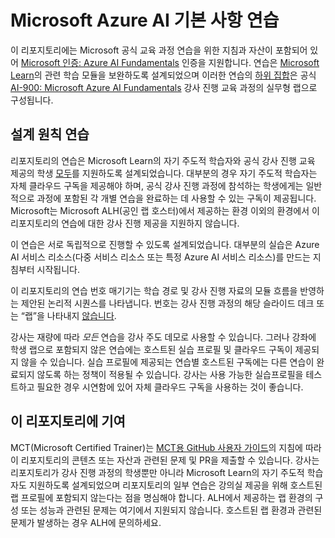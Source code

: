 # Microsoft Azure AI 기본 사항 연습

이 리포지토리에는 Microsoft 공식 교육 과정 연습을 위한 지침과 자산이 포함되어 있어 [Microsoft 인증: Azure AI Fundamentals](https://learn.microsoft.com/credentials/certifications/azure-ai-fundamentals/) 인증을 지원합니다. 연습은 [Microsoft Learn](https://learn.microsoft.com/training)의 관련 학습 모듈을 보완하도록 설계되었으며 이러한 연습의 <u>하위 집합</u>은 공식 [AI-900: Microsoft Azure AI Fundamentals](https://learn.microsoft.com/en-us/training/courses/ai-900t00) 강사 진행 교육 과정의 실무형 랩으로 구성됩니다.

## 설계 원칙 연습

리포지토리의 연습은 Microsoft Learn의 자기 주도적 학습자와 공식 강사 진행 교육 제공의 학생 <u>모두</u>를 지원하도록 설계되었습니다. 대부분의 경우 자기 주도적 학습자는 자체 클라우드 구독을 제공해야 하며, 공식 강사 진행 과정에 참석하는 학생에게는 일반적으로 과정에 포함된 각 개별 연습을 완료하는 데 사용할 수 있는 구독이 제공됩니다. Microsoft는 Microsoft ALH(공인 랩 호스터)에서 제공하는 환경 이외의 환경에서 이 리포지토리의 연습에 대한 강사 진행 제공을 지원하지 않습니다.

이 연습은 서로 독립적으로 진행할 수 있도록 설계되었습니다. 대부분의 실습은 Azure AI 서비스 리소스(다중 서비스 리소스 또는 특정 Azure AI 서비스 리소스)를 만드는 지침부터 시작됩니다.

이 리포지토리의 연습 번호 매기기는 학습 경로 및 강사 진행 자료의 모듈 흐름을 반영하는 제안된 논리적 시퀀스를 나타냅니다. 번호는 강사 진행 과정의 해당 슬라이드 데크 또는 “랩”을 나타내지 <u>않습니다</u>.

강사는 재량에 따라 *모든* 연습을 강사 주도 데모로 사용할 수 있습니다. 그러나 강좌에 학생 랩으로 포함되지 않은 연습에는 호스트된 실습 프로필 및 클라우드 구독이 제공되지 않을 수 있습니다. 실습 프로필에 제공되는 연습별 호스트된 구독에는 다른 연습이 완료되지 않도록 하는 정책이 적용될 수 있습니다. 강사는 사용 가능한 실습프로필을 테스트하고 필요한 경우 시연함에 있어 자체 클라우드 구독을 사용하는 것이 좋습니다.

## 이 리포지토리에 기여

MCT(Microsoft Certified Trainer)는 [MCT용 GitHub 사용자 가이드](https://microsoftlearning.github.io/MCT-User-Guide/)의 지침에 따라 이 리포지토리의 콘텐츠 또는 자산과 관련된 문제 및 PR을 제출할 수 있습니다. 강사는 리포지토리가 강사 진행 과정의 학생뿐만 아니라 Microsoft Learn의 자기 주도적 학습자도 지원하도록 설계되었으며 리포지토리의 일부 연습은 강의실 제공을 위해 호스트된 랩 프로필에 포함되지 않는다는 점을 명심해야 합니다. ALH에서 제공하는 랩 환경의 구성 또는 성능과 관련된 문제는 여기에서 지원되지 않습니다. 호스트된 랩 환경과 관련된 문제가 발생하는 경우 ALH에 문의하세요.
